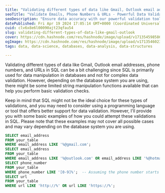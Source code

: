 ```yaml
---
title: "Validating different types of data like Gmail, Outlook email addresses, phone numbers, and URLs"
seoTitle: "Validate Emails, Phone Numbers & URLs - Powerful Data Validation Tool"
seoDescription: "Ensure data accuracy with our powerful validation tool. Quickly verify email addresses (Gmail, Outlook, etc.), phone numbers, and URLs to prevent invalid en"
datePublished: Fri Apr 19 2024 17:05:14 GMT+0000 (Coordinated Universal Time)
cuid: clv6x8e6l00090ajt23qfau54
slug: validating-different-types-of-data-like-gmail-outlook
cover: https://cdn.hashnode.com/res/hashnode/image/upload/v1713545985867/19c40e2e-c095-4509-9ecd-3d9b845a7dcd.png
ogImage: https://cdn.hashnode.com/res/hashnode/image/upload/v1713546023591/43353741-ca67-4363-aae6-6dfde4dd5366.png
tags: data, data-science, databases, data-analysis, data-structures

---
```


Validating different types of data like Gmail, Outlook email addresses, phone numbers, and URLs in SQL can be a bit challenging since SQL is primarily used for data manipulation in databases and not for complex data validation. However, depending on the database system you are using, there might be some limited string manipulation functions available that can help you perform basic validation checks.

Keep in mind that SQL might not be the ideal choice for these types of validations, and you may need to consider using a programming language or tool that offers better support for data validation. However, I'll provide you with some basic examples of how you could attempt these validations in SQL. Please note that these examples may not cover all possible cases and may vary depending on the database system you are using.

```sql
SELECT email_address
FROM your_table
WHERE email_address LIKE '%@gmail.com';
SELECT email_address
FROM your_table
WHERE email_address LIKE '%@outlook.com' OR email_address LIKE '%@hotmail.com' OR email_address LIKE '%@live.com';
SELECT phone_number
FROM your_table
WHERE phone_number LIKE '[0-9]%';  -- Assuming the phone number starts with a digit
SELECT url
FROM your_table
WHERE url LIKE 'http://%' OR url LIKE 'https://%';
```